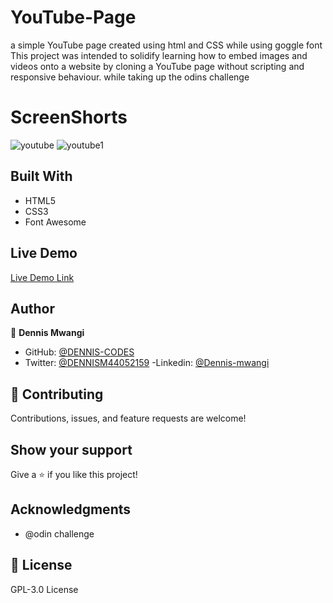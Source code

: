 # YouTube-Page
a simple YouTube page created using html and CSS while using goggle font
This project was intended to solidify learning how to embed images and videos onto a website by cloning a YouTube page without scripting and responsive behaviour.
while taking up the odins challenge



# ScreenShorts

![youtube](https://user-images.githubusercontent.com/65861136/98602734-036f7c00-22f2-11eb-8949-6454aaf3cf87.png)
![youtube1](https://user-images.githubusercontent.com/65861136/98602901-3c0f5580-22f2-11eb-9a6b-d210b60ba924.png)

## Built With

- HTML5
- CSS3
- Font Awesome

## Live Demo

[Live Demo Link](https://DENNIS-CODES.github.io/YouTube-Page/index.html)

## Author

👤 **Dennis Mwangi**

- GitHub: [@DENNIS-CODES](https://github.com/DENNIS-CODES)
- Twitter: [@DENNISM44052159](https://twitter.com/DENNISM44052159)
-Linkedin: [@Dennis-mwangi](https://www.linkedin.com/in/dennis-mwangi-14b7a01b2/)


## 🤝 Contributing

Contributions, issues, and feature requests are welcome!



## Show your support

Give a ⭐️ if you like this project!

## Acknowledgments

- @odin challenge

## 📝 License

 GPL-3.0 License
